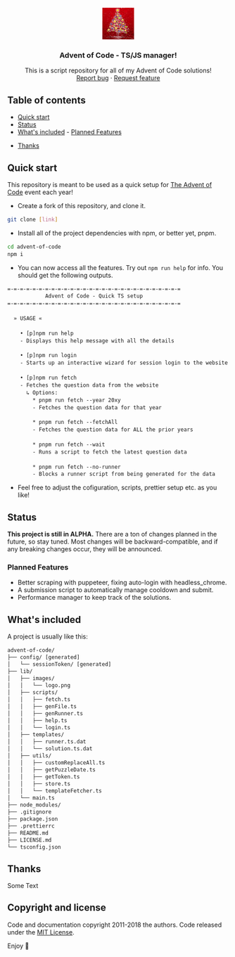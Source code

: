 <p align="center">
  <a href="https://github.com/Lofty-Brambles/advent-of-code">
    <img src="./lib/images/logo.png" alt="Logo" width=72 height=72>
  </a>

  <h3 align="center">Advent of Code - TS/JS manager!</h3>

  <p align="center">
    This is a script repository for all of my Advent of Code solutions!
    <br>
    <a href="https://github.com/Lofty-Brambles/advent-of-code/issues/new">Report bug</a>
    ·
    <a href="https://github.com/Lofty-Brambles/advent-of-code/compare">Request feature</a>
  </p>
</p>

## Table of contents

-   [Quick start](#quick-start)
-   [Status](#status)
-   [What's included](#whats-included) - [Planned Features](#planned-features)
<!-- -   [Bugs and feature requests](#bugs-and-feature-requests)
-   [Contributing](#contributing)
-   [Creators](#creators) -->
-   [Thanks](#thanks)
<!-- -   [Copyright and license](#copyright-and-license) -->

## Quick start

This repository is meant to be used as a quick setup for [The Advent of Code](https://adventofcode.com/) event each year!

-   Create a fork of this repository, and clone it.

```bash
git clone [link]
```

-   Install all of the project dependencies with npm, or better yet, pnpm.

```bash
cd advent-of-code
npm i
```

-   You can now access all the features. Try out `npm run help` for info. You should get the following outputs.

```txt
=-=-=-=-=-=-=-=-=-=-=-=-=-=-=-=-=-=-=-=-=-=-=-=-=-=-=-=
            Advent of Code - Quick TS setup
=-=-=-=-=-=-=-=-=-=-=-=-=-=-=-=-=-=-=-=-=-=-=-=-=-=-=-=

  » USAGE «

    • [p]npm run help
    - Displays this help message with all the details

    • [p]npm run login
    - Starts up an interactive wizard for session login to the website

    • [p]npm run fetch
    - Fetches the question data from the website
      ↳ Options:
        * pnpm run fetch --year 20xy
        - Fetches the question data for that year

        * pnpm run fetch --fetchAll
        - Fetches the question data for ALL the prior years

        * pnpm run fetch --wait
        - Runs a script to fetch the latest question data

        * pnpm run fetch --no-runner
        - Blocks a runner script from being generated for the data
```

-   Feel free to adjust the cofiguration, scripts, prettier setup etc. as you like!

## Status

**This project is still in ALPHA.**
There are a ton of changes planned in the future, so stay tuned. Most changes will be backward-compatible, and if any breaking changes occur, they will be announced.

### Planned Features

-   Better scraping with puppeteer, fixing auto-login with headless_chrome.
-   A submission script to automatically manage cooldown and submit.
-   Performance manager to keep track of the solutions.

## What's included

A project is usually like this:

```text
advent-of-code/
├── config/ [generated]
│   └── sessionToken/ [generated]
├── lib/
│   ├── images/
│   │   └── logo.png
│   ├── scripts/
│   │   ├── fetch.ts
│   │   ├── genFile.ts
│   │   ├── genRunner.ts
│   │   ├── help.ts
│   │   └── login.ts
│   ├── templates/
│   │   ├── runner.ts.dat
│   │   └── solution.ts.dat
│   ├── utils/
│   │   ├── customReplaceAll.ts
│   │   ├── getPuzzleDate.ts
│   │   ├── getToken.ts
│   │   ├── store.ts
│   │   └── templateFetcher.ts
│   └── main.ts
├── node_modules/
├── .gitignore
├── package.json
├── .prettierrc
├── README.md
├── LICENSE.md
└── tsconfig.json
```

<!-- ## Bugs and feature requests

Have a bug or a feature request? Please first read the [issue guidelines](https://reponame/blob/master/CONTRIBUTING.md) and search for existing and closed issues. If your problem or idea is not addressed yet, [please open a new issue](https://reponame/issues/new).

## Contributing

Please read through our [contributing guidelines](https://reponame/blob/master/CONTRIBUTING.md). Included are directions for opening issues, coding standards, and notes on development.

Moreover, all HTML and CSS should conform to the [Code Guide](https://github.com/mdo/code-guide), maintained by [Main author](https://github.com/usernamemainauthor).

Editor preferences are available in the [editor config](https://reponame/blob/master/.editorconfig) for easy use in common text editors. Read more and download plugins at <https://editorconfig.org/>.

## Creators

**Creator 1**

-   <https://github.com/usernamecreator1> -->

## Thanks

Some Text

## Copyright and license

Code and documentation copyright 2011-2018 the authors. Code released under the [MIT License](https://reponame/blob/master/LICENSE).

Enjoy :metal:
